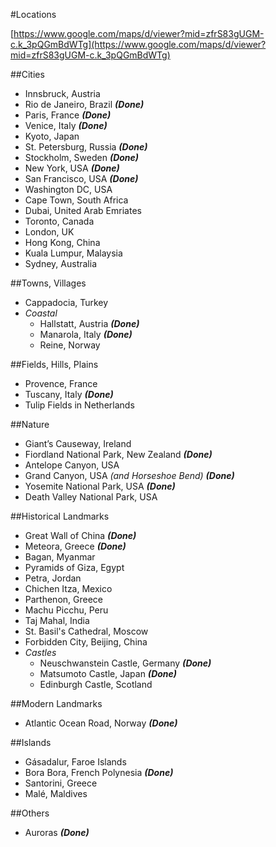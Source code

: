 #Locations

[https://www.google.com/maps/d/viewer?mid=zfrS83gUGM-c.k_3pQGmBdWTg](https://www.google.com/maps/d/viewer?mid=zfrS83gUGM-c.k_3pQGmBdWTg)

##Cities
- Innsbruck, Austria
- Rio de Janeiro, Brazil ***(Done)***
- Paris, France ***(Done)***
- Venice, Italy ***(Done)***
- Kyoto, Japan
- St. Petersburg, Russia ***(Done)***
- Stockholm, Sweden ***(Done)***
- New York, USA ***(Done)***
- San Francisco, USA ***(Done)***
- Washington DC, USA
- Cape Town, South Africa
- Dubai, United Arab Emriates
- Toronto, Canada
- London, UK
- Hong Kong, China
- Kuala Lumpur, Malaysia
- Sydney, Australia

##Towns, Villages
- Cappadocia, Turkey
- *Coastal*
    - Hallstatt, Austria ***(Done)***
    - Manarola, Italy ***(Done)***
    - Reine, Norway

##Fields, Hills, Plains
- Provence, France
- Tuscany, Italy ***(Done)***
- Tulip Fields in Netherlands

##Nature
- Giant’s Causeway, Ireland
- Fiordland National Park, New Zealand ***(Done)***
- Antelope Canyon, USA
- Grand Canyon, USA *(and Horseshoe Bend)* ***(Done)***
- Yosemite National Park, USA ***(Done)***
- Death Valley National Park, USA

##Historical Landmarks
- Great Wall of China ***(Done)***
- Meteora, Greece ***(Done)***
- Bagan, Myanmar
- Pyramids of Giza, Egypt
- Petra, Jordan
- Chichen Itza, Mexico
- Parthenon, Greece
- Machu Picchu, Peru
- Taj Mahal, India
- St. Basil's Cathedral, Moscow
- Forbidden City, Beijing, China
- *Castles*
    - Neuschwanstein Castle, Germany ***(Done)***
    - Matsumoto Castle, Japan ***(Done)***
    - Edinburgh Castle, Scotland

##Modern Landmarks
- Atlantic Ocean Road, Norway ***(Done)***

##Islands
- Gásadalur, Faroe Islands
- Bora Bora, French Polynesia ***(Done)***
- Santorini, Greece
- Malé, Maldives

##Others
- Auroras ***(Done)***

